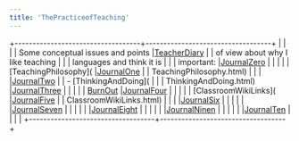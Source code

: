 ```yaml
---
title: 'ThePracticeofTeaching'
---
```




+-----------------------------------+-----------------------------------+
|                                   |                                   |
| Some conceptual issues and points |[TeacherDiary](TeacherDiary.html)  |
| of view about why I like teaching |                                   |
| languages and think it is         |                                   |
| important:                        |[JournalZero](JournalZero.html)    |
|                                   |                                   |
| [TeachingPhilosophy](             |[JournalOne](JournalOne.html)      |
| TeachingPhilosophy.html)          |                                   |
|                                   |[JournalTwo](JournalTwo.html)      |
| -   [ThinkingAndDoing](           |                                   |
| ThinkingAndDoing.html)            |[JournalThree](JournalThree.html)  |
|                                   |                                   |
| [BurnOut](BurnOut.html)           |[JournalFour](JournalFour.html)    |
|                                   |                                   |
| [ClassroomWikiLinks](             |[JournalFive](JournalFive.html)    |
| ClassroomWikiLinks.html)          |                                   |
|                                   |[JournalSix](JournalSix.html)      |
|                                   |                                   |
|                                   |[JournalSeven](JournalSeven.html)  |
|                                   |                                   |
|                                   |[JournalEight](JournalEight.html)  |
|                                   |                                   |
|                                   |[JournalNinen](JournalNinen.html)  |
|                                   |                                   |
|                                   |[JournalTen](JournalTen.html)      |
|                                   |                                   |
+-----------------------------------+-----------------------------------+
